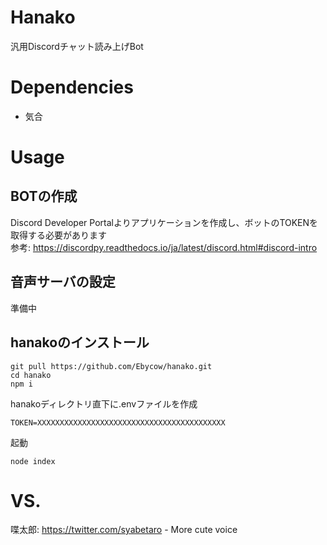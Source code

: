 # Hanako
汎用Discordチャット読み上げBot

# Dependencies
* 気合

# Usage
## BOTの作成
Discord Developer Portalよりアプリケーションを作成し、ボットのTOKENを取得する必要があります  
参考: https://discordpy.readthedocs.io/ja/latest/discord.html#discord-intro

## 音声サーバの設定
準備中

## hanakoのインストール
```
git pull https://github.com/Ebycow/hanako.git
cd hanako
npm i
```

hanakoディレクトリ直下に.envファイルを作成
```
TOKEN=XXXXXXXXXXXXXXXXXXXXXXXXXXXXXXXXXXXXXXXXXX
```

起動
```
node index
```

# VS.
喋太郎: https://twitter.com/syabetaro - More cute voice
